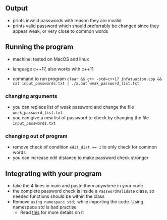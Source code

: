 ## Output
  - prints invalid passwords with reason they are invalid
  - prints valid password which should preferrably be changed since they appear weak, or very close to common words

## Running the program
  - machine: tested on MacOS and linux

  - language c++17, also works with c++11

  - command to run program
    `clear && g++ -std=c++17 infatuation.cpp && cat input_passwords.txt | ./a.out weak_password_list.txt`

### changing arguments
  - you can replace list of weak password and change the file `weak_password_list.txt`
  - you can give a new list of password to check by changing the file `input_passwords.txt`

### changing out of program
  - remove check of condition `edit_dist == 1` to only check for common words
  - you can increase edit distance to make password check stronger

## Integrating with your program
  - take the 4 lines in main and paste them anywhere in your code
  - the complete password check is inside a `PasswordValidate` class, so needed functions should be within the class
  - Remove `using namespace std;` while importing the code. Using namespace std is bad practise
    - Read [this](https://stackoverflow.com/questions/1452721/why-is-using-namespace-std-considered-bad-practice) for more details on it
